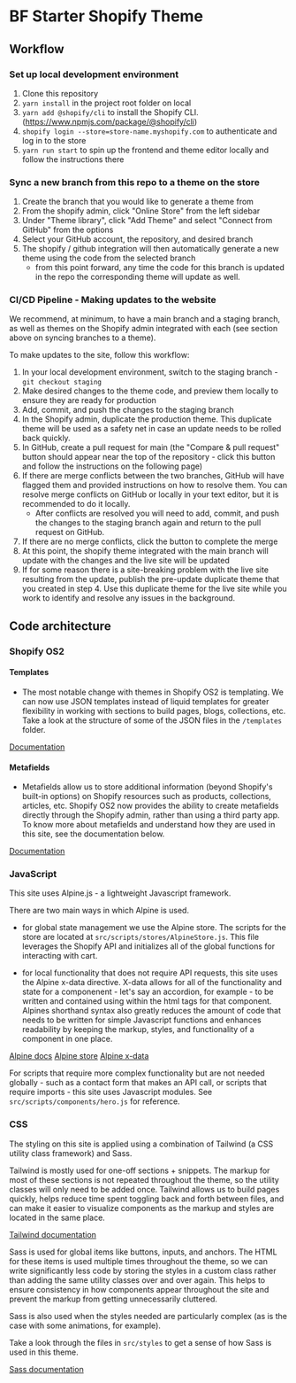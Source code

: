 # BF Starter Shopify Theme

## Workflow

### Set up local development environment

1. Clone this repository
2. `yarn install` in the project root folder on local
3. `yarn add @shopify/cli` to install the Shopify CLI. (https://www.npmjs.com/package/@shopify/cli)
4. `shopify login --store=store-name.myshopify.com` to authenticate and log in to the store
5. `yarn run start` to spin up the frontend and theme editor locally and follow the instructions there


### Sync a new branch from this repo to a theme on the store

1. Create the branch that you would like to generate a theme from
2. From the shopify admin, click "Online Store" from the left sidebar
3. Under "Theme library", click "Add Theme" and select "Connect from GitHub" from the options
4. Select your GitHub account, the repository, and desired branch
5. The shopify / github integration will then automatically generate a new theme using the code from the selected branch
    - from this point forward, any time the code for this branch is updated in the repo the corresponding theme will update as well.

### CI/CD Pipeline - Making updates to the website

We recommend, at minimum, to have a main branch and a staging branch, as well as themes on the Shopify admin integrated with each (see section above on syncing branches to a theme).

To make updates to the site, follow this workflow:

1. In your local development environment, switch to the staging branch - `git checkout staging`
2. Make desired changes to the theme code, and preview them locally to ensure they are ready for production
3. Add, commit, and push the changes to the staging branch
4. In the Shopify admin, duplicate the production theme. This duplicate theme will be used as a safety net in case an update needs to be rolled back quickly.
5. In GitHub, create a pull request for main (the "Compare & pull request" button should appear near the top of the repository - click this button and follow the instructions on the following page)
6. If there are merge conflicts between the two branches, GitHub will have flagged them and provided instructions on how to resolve them. You can resolve merge conflicts on GitHub or locally in your text editor, but it is recommended to do it locally.
    - After conflicts are resolved you will need to add, commit, and push the changes to the staging branch again and return to the pull request on GitHub.
7. If there are no merge conflicts, click the button to complete the merge
8. At this point, the shopify theme integrated with the main branch will update with the changes and the live site will be updated
9. If for some reason there is a site-breaking problem with the live site resulting from the update, publish the pre-update duplicate theme that you created in step 4. Use this duplicate theme for the live site while you work to identify and resolve any issues in the background.



## Code architecture

### Shopify OS2

#### Templates

- The most notable change with themes in Shopify OS2 is templating. We can now use JSON templates instead of liquid templates for greater flexibility in working with sections to build pages, blogs, collections, etc. Take a look at the structure of some of the JSON files in the `/templates` folder.

[Documentation](https://shopify.dev/themes/architecture/templates)

#### Metafields

- Metafields allow us to store additional information (beyond Shopify's built-in options) on Shopify resources such as products, collections, articles, etc. Shopify OS2 now provides the ability to create metafields directly through the Shopify admin, rather than using a third party app. To know more about metafields and understand how they are used in this site, see the documentation below.

[Documentation](https://shopify.dev/apps/metafields?itcat=partner_blog&itterm=shopify_online_store&shpxid=9658732a-F6F7-4C66-4A9A-8A86024AE19D)

### JavaScript

This site uses Alpine.js - a lightweight Javascript framework.

There are two main ways in which Alpine is used.

- for global state management we use the Alpine store. The scripts for the store are located at `src/scripts/stores/AlpineStore.js`. This file leverages the Shopify API and initializes all of the global functions for interacting with cart.

- for local functionality that does not require API requests, this site uses the Alpine x-data directive. X-data allows for all of the functionality and state for a componenent - let's say an accordion, for example - to be written and contained using within the html tags for that component. Alpines shorthand syntax also greatly reduces the amount of code that needs to be written for simple Javascript functions and enhances readability by keeping the markup, styles, and functionality of a component in one place.

[Alpine docs](https://alpinejs.dev/start-here)
[Alpine store](https://alpinejs.dev/globals/alpine-store)
[Alpine x-data](https://alpinejs.dev/directives/data)

For scripts that require more complex functionality but are not needed globally - such as a contact form that makes an API call, or scripts that require imports - this site uses Javascript modules. See `src/scripts/components/hero.js` for reference.

### CSS

The styling on this site is applied using a combination of Tailwind (a CSS utility class framework) and Sass.

Tailwind is mostly used for one-off sections + snippets. The markup for most of these sections is not repeated throughout the theme, so the utility classes will only need to be added once. Tailwind allows us to build pages quickly, helps reduce time spent toggling back and forth between files, and can make it easier to visualize components as the markup and styles are located in the same place.

[Tailwind documentation](https://tailwindcss.com/docs/installation)

Sass is used for global items like buttons, inputs, and anchors. The HTML for these items is used multiple times throughout the theme, so we can write significantly less code by storing the styles in a custom class rather than adding the same utility classes over and over again. This helps to ensure consistency in how components appear throughout the site and prevent the markup from getting unnecessarily cluttered.

Sass is also used when the styles needed are particularly complex (as is the case with some animations, for example).

Take a look through the files in `src/styles` to get a sense of how Sass is used in this theme.

[Sass documentation](https://sass-lang.com/documentation)
